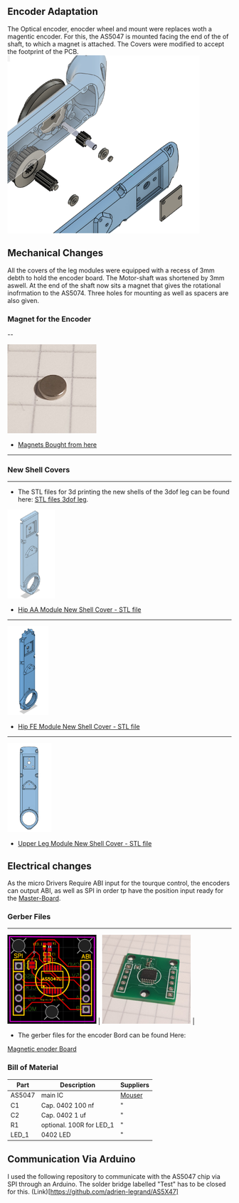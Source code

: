 ## Encoder Adaptation

The Optical encoder, enocder wheel and mount were replaces woth a magentic encoder.
For this, the AS5047 is mounted facing the end of the of shaft, to which a magnet is attached.
The Covers were modified to accept the footprint of the PCB.
<br><img src="images\encoder_board_explosionszeichnung.png"  height="400"><br>


## Mechanical Changes

All the covers of the leg modules were equipped with a recess of 3mm debth to hold the encoder board. The Motor-shaft was shortened by 3mm aswell. At the end of the shaft now sits a magnet that gives the rotational inofrmation to the AS5074.
Three holes for mounting as well as spacers are also given.

### Magnet for the Encoder
--

<img src="images\image_magnet_4mm.jpg"  height="200"><br>
* [Magnets Bought from here](https://www.magnetkontor.de)<br>
---

### New Shell Covers
---
* The STL files for 3d printing the new shells of the 3dof leg can be found here: [STL files 3dof leg](stl_files).


<img src="../Parts_for_3D_printing/New-Shell-Covers/images/new_hip_aa.png"  height="200"><br>
* [Hip AA Module New Shell Cover - STL file](../Parts_for_3D_printing/New-Shell-Covers/cover_hip_aa.STL)<br>
---
<img src="../Parts_for_3D_printing/New-Shell-Covers/images/new_hip_fe.png" height="200"><br>
* [Hip FE Module New Shell Cover - STL file](../Parts_for_3D_printing/New-Shell-Covers/cover_hip_fe.STL)<br>
---
<img src="../Parts_for_3D_printing/New-Shell-Covers/images/new_upper_leg.png" height="200"><br>
* [Upper Leg Module New Shell Cover - STL file](../Parts_for_3D_printing/New-Shell-Covers/cover_upper_leg.STL)<br>




## Electrical changes

As the micro Drivers Require ABI input for the tourque control, the encoders can output ABI, as well as SPI in order tp have the position input ready for the [Master-Board](https://github.com/open-dynamic-robot-initiative/master-board#master-board).

### Gerber Files
---
<img src="images\enocder_electronics.png" height="200"> | 
<img src="images\photo_encoder_board.jpg" height="200"> | 
* The gerber files for the encoder Bord can be found Here:

[Magnetic enoder Board](/Electrical-Changes)<br>

### Bill of Material


| Part        | Description | Suppliers   |
|-------------|-------------|------------|
| AS5047 | main IC | [Mouser](mouser.com)|
| C1 | Cap. 0402 100 nf  | " |
| C2 | Cap. 0402 1 uf  | " |
| R1 | optional. 100R for LED_1  | " |
| LED_1 | 0402 LED  | " |


## Communication Via Arduino

I used the following repository to communicate with the AS5047 chip via SPI through an Arduino. The solder bridge labelled "Test" has to be closed for this. (Link)[https://github.com/adrien-legrand/AS5X47]
